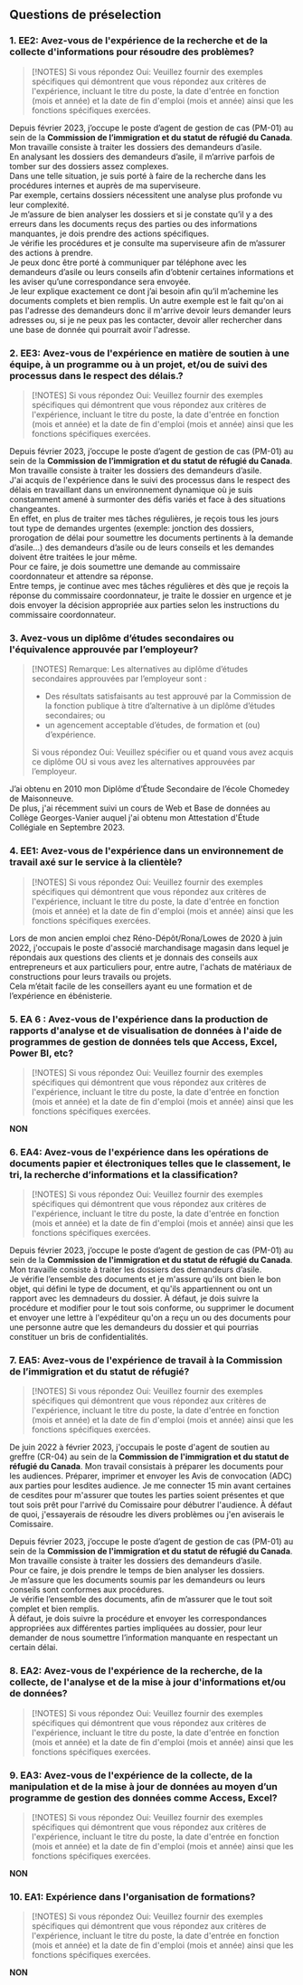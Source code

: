 ## Questions de préselection
### 1. EE2: Avez-vous de l'expérience de la recherche et de la collecte d'informations pour résoudre des problèmes?
>[!NOTES]
>Si vous répondez Oui: Veuillez fournir des exemples spécifiques qui démontrent que vous répondez aux critères de l'expérience, incluant le titre du poste, la date d'entrée en fonction (mois et année) et la date de fin d'emploi (mois et année) ainsi que les fonctions spécifiques exercées.  

Depuis février 2023, j’occupe le poste d’agent de gestion de cas (PM-01) au sein de la **Commission de l’immigration et du statut de réfugié du Canada**.  
Mon travaille consiste à traiter les dossiers des demandeurs d’asile.  
En analysant les dossiers des demandeurs d’asile, il m’arrive parfois de tomber sur des dossiers assez complexes.  
Dans une telle situation, je suis porté à faire de la recherche dans les procédures internes et auprès de ma superviseure.  
Par exemple, certains dossiers nécessitent une analyse plus profonde vu leur complexité.  
Je m’assure de bien analyser les dossiers et si je constate qu’il y a des erreurs dans les documents reçus des parties ou des informations manquantes, je dois prendre des actions spécifiques.  
Je vérifie les procédures et je consulte ma superviseure afin de m’assurer des actions à prendre.  
Je peux donc être porté à communiquer par téléphone avec les demandeurs d’asile ou leurs conseils afin d’obtenir certaines informations et les aviser qu’une correspondance sera envoyée.  
Je leur explique exactement ce dont j’ai besoin afin qu’il m’achemine les documents complets et bien remplis.
Un autre exemple est le fait qu'on ai pas l'adresse des demandeurs donc il m'arrive devoir leurs demander leurs adresses ou, si je ne peux pas les contacter, devoir aller rechercher dans une base de donnée qui pourrait avoir l'adresse.
### 2. EE3: Avez-vous de l'expérience en matière de soutien à une équipe, à un programme ou à un projet, et/ou de suivi des processus dans le respect des délais.?
>[!NOTES]
>Si vous répondez Oui: Veuillez fournir des exemples spécifiques qui démontrent que vous répondez aux critères de l'expérience, incluant le titre du poste, la date d'entrée en fonction (mois et année) et la date de fin d'emploi (mois et année) ainsi que les fonctions spécifiques exercées.  

Depuis février 2023, j’occupe le poste d’agent de gestion de cas (PM-01) au sein de la **Commission de l’immigration et du statut de réfugié du Canada**.  
Mon travaille consiste à traiter les dossiers des demandeurs d’asile.  
J'ai acquis de l'expérience dans le suivi des processus dans le respect des délais en travaillant dans un environnement dynamique où je suis constamment amené à surmonter des défis variés et face à des situations changeantes.  
En effet, en plus de traiter mes tâches régulières, je reçois tous les jours tout type de demandes urgentes (exemple: jonction des dossiers, prorogation de délai pour soumettre les documents pertinents à la demande d’asile…) des demandeurs d’asile ou de leurs conseils et les demandes doivent être traitées le jour même.  
Pour ce faire, je dois soumettre une demande au commissaire coordonnateur et attendre sa réponse.  
Entre temps, je continue avec mes tâches régulières et dès que je reçois la réponse du commissaire coordonnateur, je traite le dossier en urgence et je dois envoyer la décision appropriée aux parties selon les instructions du commissaire coordonnateur.
### 3. Avez-vous un diplôme d’études secondaires ou l'équivalence approuvée par l’employeur?
>[!NOTES]
>Remarque: Les alternatives au diplôme d’études secondaires approuvées par l’employeur sont :  
>- Des résultats satisfaisants au test approuvé par la Commission de la fonction publique à titre d’alternative à un diplôme d’études secondaires; ou  
>- un agencement acceptable d’études, de formation et (ou) d’expérience.
>
>Si vous répondez Oui: Veuillez spécifier ou et quand vous avez acquis ce diplôme OU si vous avez les alternatives approuvées par l’employeur.  

J’ai obtenu en 2010 mon Diplôme d’Étude Secondaire de l’école Chomedey de Maisonneuve.  
De plus, j'ai récemment suivi un cours de Web et Base de données au Collège Georges-Vanier auquel j'ai obtenu mon Attestation d'Étude Collégiale en Septembre 2023.
### 4. EE1: Avez-vous de l'expérience dans un environnement de travail axé sur le service à la clientèle?
>[!NOTES]
>Si vous répondez Oui: Veuillez fournir des exemples spécifiques qui démontrent que vous répondez aux critères de l'expérience, incluant le titre du poste, la date d'entrée en fonction (mois et année) et la date de fin d'emploi (mois et année) ainsi que les fonctions spécifiques exercées.  

Lors de mon ancien emploi chez Réno-Dépôt/Rona/Lowes de 2020 à juin 2022, j'occupais le poste d'associé marchandisage magasin dans lequel je répondais aux questions des clients et je donnais des conseils aux entrepreneurs et aux particuliers pour, entre autre, l'achats de matériaux de constructions pour leurs travails ou projets.  
Cela m’était facile de les conseillers ayant eu une formation et de l’expérience en ébénisterie.
### 5. EA 6 : Avez-vous de l'expérience dans la production de rapports d'analyse et de visualisation de données à l'aide de programmes de gestion de données tels que Access, Excel, Power BI, etc?
>[!NOTES]
>Si vous répondez Oui: Veuillez fournir des exemples spécifiques qui démontrent que vous répondez aux critères de l'expérience, incluant le titre du poste, la date d'entrée en fonction (mois et année) et la date de fin d'emploi (mois et année) ainsi que les fonctions spécifiques exercées.  

**NON**
### 6. EA4: Avez-vous de l'expérience dans les opérations de documents papier et électroniques telles que le classement, le tri, la recherche d’informations et la classification?
>[!NOTES]
>Si vous répondez Oui: Veuillez fournir des exemples spécifiques qui démontrent que vous répondez aux critères de l'expérience, incluant le titre du poste, la date d'entrée en fonction (mois et année) et la date de fin d'emploi (mois et année) ainsi que les fonctions spécifiques exercées.  

Depuis février 2023, j’occupe le poste d’agent de gestion de cas (PM-01) au sein de la **Commission de l'immigration et du statut de réfugié du Canada**.  
Mon travaille consiste à traiter les dossiers des demandeurs d’asile.  
Je vérifie l’ensemble des documents et je m'assure qu'ils ont bien le bon objet, qui défini le type de document, et qu'ils appartiennent ou ont un rapport avec les demnadeurs du dossier.
À défaut, je dois suivre la procédure et modifier pour le tout sois conforme, ou supprimer le document et envoyer une lettre à l'expéditeur qu'on a reçu un ou des documents pour une personne autre que les demandeurs du dossier et qui pourrias constituer un bris de confidentialités.
### 7. EA5: Avez-vous de l'expérience de travail à la Commission de l’immigration et du statut de réfugié?
>[!NOTES]
>Si vous répondez Oui: Veuillez fournir des exemples spécifiques qui démontrent que vous répondez aux critères de l'expérience, incluant le titre du poste, la date d'entrée en fonction (mois et année) et la date de fin d'emploi (mois et année) ainsi que les fonctions spécifiques exercées.  

De juin 2022 à février 2023, j'occupais le poste d'agent de soutien au greffre (CR-04) au sein de la **Commission de l'immigration et du statut de réfugié du Canada**.
Mon travail consistais à préparer les documents pour les audiences.
Préparer, imprimer et envoyer les Avis de convocation (ADC) aux parties pour lesdites audience.
Je me connecter 15 min avant certaines de cesdites pour m'assurer que toutes les parties soient présentes et que tout sois prêt pour l'arrivé du Comissaire pour débutrer l'audience.
À défaut de quoi, j'essayerais de résoudre les divers problèmes ou j'en aviserais le Comissaire.

Depuis février 2023, j’occupe le poste d’agent de gestion de cas (PM-01) au sein de la **Commission de l'immigration et du statut de réfugié du Canada**.  
Mon travaille consiste à traiter les dossiers des demandeurs d’asile.  
Pour ce faire, je dois prendre le temps de bien analyser les dossiers.  
Je m’assure que les documents soumis par les demandeurs ou leurs conseils sont conformes aux procédures.  
Je vérifie l’ensemble des documents, afin de m’assurer que le tout soit complet et bien remplis.  
À défaut, je dois suivre la procédure et envoyer les correspondances appropriées aux différentes parties impliquées au dossier, pour leur demander de nous soumettre l’information manquante en respectant un certain délai.
### 8. EA2: Avez-vous de l'expérience de la recherche, de la collecte, de l'analyse et de la mise à jour d'informations et/ou de données?
>[!NOTES]
>Si vous répondez Oui: Veuillez fournir des exemples spécifiques qui démontrent que vous répondez aux critères de l'expérience, incluant le titre du poste, la date d'entrée en fonction (mois et année) et la date de fin d'emploi (mois et année) ainsi que les fonctions spécifiques exercées.  

### 9. EA3: Avez-vous de l'expérience de la collecte, de la manipulation et de la mise à jour de données au moyen d’un programme de gestion des données comme Access, Excel?
>[!NOTES]
>Si vous répondez Oui: Veuillez fournir des exemples spécifiques qui démontrent que vous répondez aux critères de l'expérience, incluant le titre du poste, la date d'entrée en fonction (mois et année) et la date de fin d'emploi (mois et année) ainsi que les fonctions spécifiques exercées.  

**NON**
### 10. EA1: Expérience dans l'organisation de formations?
>[!NOTES]
>Si vous répondez Oui: Veuillez fournir des exemples spécifiques qui démontrent que vous répondez aux critères de l'expérience, incluant le titre du poste, la date d'entrée en fonction (mois et année) et la date de fin d'emploi (mois et année) ainsi que les fonctions spécifiques exercées.

**NON**